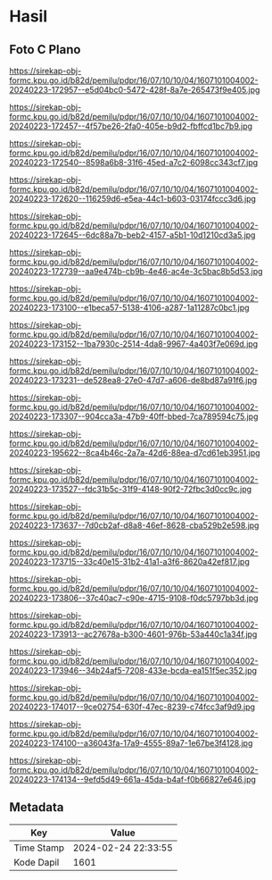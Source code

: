 # Hasil

## Foto C Plano

https://sirekap-obj-formc.kpu.go.id/b82d/pemilu/pdpr/16/07/10/10/04/1607101004002-20240223-172957--e5d04bc0-5472-428f-8a7e-265473f9e405.jpg

https://sirekap-obj-formc.kpu.go.id/b82d/pemilu/pdpr/16/07/10/10/04/1607101004002-20240223-172457--4f57be26-2fa0-405e-b9d2-fbffcd1bc7b9.jpg

https://sirekap-obj-formc.kpu.go.id/b82d/pemilu/pdpr/16/07/10/10/04/1607101004002-20240223-172540--8598a6b8-31f6-45ed-a7c2-6098cc343cf7.jpg

https://sirekap-obj-formc.kpu.go.id/b82d/pemilu/pdpr/16/07/10/10/04/1607101004002-20240223-172620--116259d6-e5ea-44c1-b603-03174fccc3d6.jpg

https://sirekap-obj-formc.kpu.go.id/b82d/pemilu/pdpr/16/07/10/10/04/1607101004002-20240223-172645--6dc88a7b-beb2-4157-a5b1-10d1210cd3a5.jpg

https://sirekap-obj-formc.kpu.go.id/b82d/pemilu/pdpr/16/07/10/10/04/1607101004002-20240223-172739--aa9e474b-cb9b-4e46-ac4e-3c5bac8b5d53.jpg

https://sirekap-obj-formc.kpu.go.id/b82d/pemilu/pdpr/16/07/10/10/04/1607101004002-20240223-173100--e1beca57-5138-4106-a287-1a11287c0bc1.jpg

https://sirekap-obj-formc.kpu.go.id/b82d/pemilu/pdpr/16/07/10/10/04/1607101004002-20240223-173152--1ba7930c-2514-4da8-9967-4a403f7e069d.jpg

https://sirekap-obj-formc.kpu.go.id/b82d/pemilu/pdpr/16/07/10/10/04/1607101004002-20240223-173231--de528ea8-27e0-47d7-a606-de8bd87a91f6.jpg

https://sirekap-obj-formc.kpu.go.id/b82d/pemilu/pdpr/16/07/10/10/04/1607101004002-20240223-173307--904cca3a-47b9-40ff-bbed-7ca789594c75.jpg

https://sirekap-obj-formc.kpu.go.id/b82d/pemilu/pdpr/16/07/10/10/04/1607101004002-20240223-195622--8ca4b46c-2a7a-42d6-88ea-d7cd61eb3951.jpg

https://sirekap-obj-formc.kpu.go.id/b82d/pemilu/pdpr/16/07/10/10/04/1607101004002-20240223-173527--fdc31b5c-31f9-4148-90f2-72fbc3d0cc9c.jpg

https://sirekap-obj-formc.kpu.go.id/b82d/pemilu/pdpr/16/07/10/10/04/1607101004002-20240223-173637--7d0cb2af-d8a8-46ef-8628-cba529b2e598.jpg

https://sirekap-obj-formc.kpu.go.id/b82d/pemilu/pdpr/16/07/10/10/04/1607101004002-20240223-173715--33c40e15-31b2-41a1-a3f6-8620a42ef817.jpg

https://sirekap-obj-formc.kpu.go.id/b82d/pemilu/pdpr/16/07/10/10/04/1607101004002-20240223-173806--37c40ac7-c90e-4715-9108-f0dc5797bb3d.jpg

https://sirekap-obj-formc.kpu.go.id/b82d/pemilu/pdpr/16/07/10/10/04/1607101004002-20240223-173913--ac27678a-b300-4601-976b-53a440c1a34f.jpg

https://sirekap-obj-formc.kpu.go.id/b82d/pemilu/pdpr/16/07/10/10/04/1607101004002-20240223-173946--34b24af5-7208-433e-bcda-ea151f5ec352.jpg

https://sirekap-obj-formc.kpu.go.id/b82d/pemilu/pdpr/16/07/10/10/04/1607101004002-20240223-174017--9ce02754-630f-47ec-8239-c74fcc3af9d9.jpg

https://sirekap-obj-formc.kpu.go.id/b82d/pemilu/pdpr/16/07/10/10/04/1607101004002-20240223-174100--a36043fa-17a9-4555-89a7-1e67be3f4128.jpg

https://sirekap-obj-formc.kpu.go.id/b82d/pemilu/pdpr/16/07/10/10/04/1607101004002-20240223-174134--9efd5d49-661a-45da-b4af-f0b66827e646.jpg


## Metadata

| Key        | Value               |
| ---------- | ------------------- |
| Time Stamp | 2024-02-24 22:33:55 |
| Kode Dapil | 1601                |



